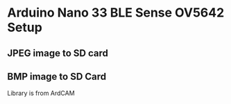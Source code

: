 # Arduino Nano 33 BLE Sense OV5642 Setup 

## JPEG image to SD card
## BMP image to SD Card

Library is from ArdCAM
